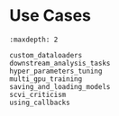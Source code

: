 # Use Cases

```{toctree}
:maxdepth: 2

custom_dataloaders
downstream_analysis_tasks
hyper_parameters_tuning
multi_gpu_training
saving_and_loading_models
scvi_criticism
using_callbacks
```
